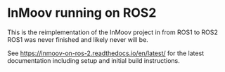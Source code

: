 # InMoov running on ROS2

This is the reimplementation of the InMoov project in from ROS1 to ROS2
ROS1 was never finished and likely never will be.

See https://inmoov-on-ros-2.readthedocs.io/en/latest/ for the latest documentation including setup and initial build instructions.